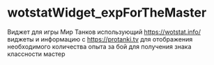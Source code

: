 # wotstatWidget_expForTheMaster
Виджет для игры Мир Танков использующий https://wotstat.info/ виджеты и информацию с https://protanki.tv для отображения необходимого количества опыта за бой для получения знака классности мастер

